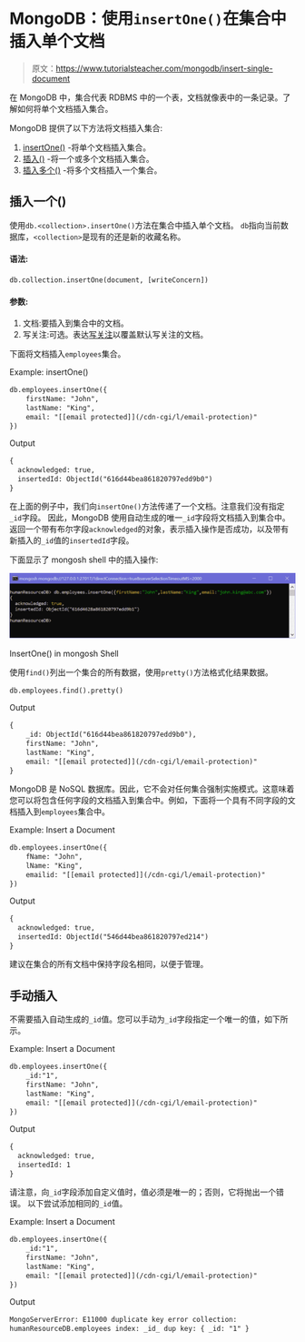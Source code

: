 # MongoDB：使用`insertOne()`在集合中插入单个文档

> 原文：<https://www.tutorialsteacher.com/mongodb/insert-single-document>

在 MongoDB 中，集合代表 RDBMS 中的一个表，文档就像表中的一条记录。了解如何将单个文档插入集合。

MongoDB 提供了以下方法将文档插入集合:

1.  [insertOne()](#insertone) -将单个文档插入集合。
2.  [插入()](/mongodb/insert-documents) -将一个或多个文档插入集合。
3.  [插入多个()](/mongodb/insert-documents) -将多个文档插入一个集合。

## 插入一个()

使用`db.<collection>.insertOne()`方法在集合中插入单个文档。 `db`指向当前数据库，`<collection>`是现有的还是新的收藏名称。

#### 语法:

```
db.collection.insertOne(document, [writeConcern])
```

#### 参数:

1.  文档:要插入到集合中的文档。
2.  写关注:可选。表达[写关注](https://docs.mongodb.com/manual/reference/write-concern/)以覆盖默认写关注的文档。

下面将文档插入`employees`集合。

Example: insertOne() 

```
db.employees.insertOne({ 
    firstName: "John",
    lastName: "King",
    email: "[[email protected]](/cdn-cgi/l/email-protection)"
}) 
```

Output

```
{
  acknowledged: true,
  insertedId: ObjectId("616d44bea861820797edd9b0")
} 
```

在上面的例子中，我们向`insertOne()`方法传递了一个文档。注意我们没有指定`_id`字段。 因此，MongoDB 使用自动生成的唯一`_id`字段将文档插入到集合中。 返回一个带有布尔字段`acknowledged`的对象，表示插入操作是否成功，以及带有新插入的`_id`值的`insertedId`字段。

下面显示了 mongosh shell 中的插入操作:

[![](img/bbee9c55f936762443b785da91cac290.png)](../../Content/images/mongodb/insertone.png) 

InsertOne() in mongosh Shell



使用`find()`列出一个集合的所有数据，使用`pretty()`方法格式化结果数据。

```
db.employees.find().pretty() 
```

Output

```
{
    _id: ObjectId("616d44bea861820797edd9b0"),
    firstName: "John",
    lastName: "King",
    email: "[[email protected]](/cdn-cgi/l/email-protection)"
} 
```

MongoDB 是 NoSQL 数据库。因此，它不会对任何集合强制实施模式。这意味着您可以将包含任何字段的文档插入到集合中。例如，下面将一个具有不同字段的文档插入到`employees`集合中。

Example: Insert a Document 

```
db.employees.insertOne({ 
    fName: "John",
    lName: "King",
    emailid: "[[email protected]](/cdn-cgi/l/email-protection)"
}) 
```

Output

```
{
  acknowledged: true,
  insertedId: ObjectId("546d44bea861820797ed214")
} 
```

建议在集合的所有文档中保持字段名相同，以便于管理。

## 手动插入

不需要插入自动生成的`_id`值。您可以手动为`_id`字段指定一个唯一的值，如下所示。

Example: Insert a Document 

```
db.employees.insertOne({ 
    _id:"1",
    firstName: "John",
    lastName: "King",
    email: "[[email protected]](/cdn-cgi/l/email-protection)"
}) 
```

Output

```
{
  acknowledged: true,
  insertedId: 1
} 
```

请注意，向`_id`字段添加自定义值时，值必须是唯一的；否则，它将抛出一个错误。 以下尝试添加相同的`_id`值。

Example: Insert a Document 

```
db.employees.insertOne({ 
    _id:"1",
    firstName: "John",
    lastName: "King",
    email: "[[email protected]](/cdn-cgi/l/email-protection)"
}) 
```

Output

```
MongoServerError: E11000 duplicate key error collection: humanResourceDB.employees index: _id_ dup key: { _id: "1" } 
```

